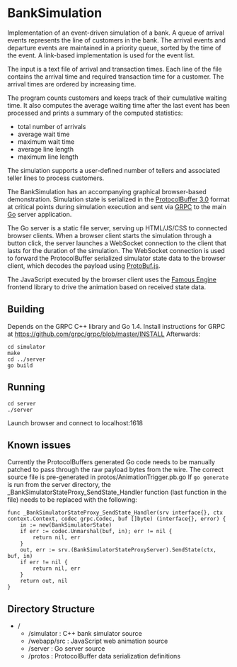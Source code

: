 # BankSimulation

Implementation of an event-driven simulation of a bank. A queue of arrival events represents the line of customers in the bank. The arrival events and departure events are maintained in a priority queue, sorted by the time of the event. A link-based implementation is used for the event list.

The input is a text file of arrival and transaction times. Each line of the file contains the arrival time and required transaction time for a customer. The arrival times are ordered by increasing time.

The program counts customers and keeps track of their cumulative waiting time. It also computes the average waiting time after the last event has been processed and prints a summary of the computed statistics:
- total number of arrivals
- average wait time
- maximum wait time
- average line length
- maximum line length

The simulation supports a user-defined number of tellers and associated teller lines to process customers.

The BankSimulation has an accompanying graphical browser-based demonstration. Simulation state is serialized in the [ProtocolBuffer 3.0](https://developers.google.com/protocol-buffers/) format at critical points during simulation execution and sent via [GRPC](http://www.grpc.io/) to the main [Go](golang.org) server application.

The Go server is a static file server, serving up HTML/JS/CSS to connected browser clients. When a browser client starts the simulation through a button click, the server launches a WebSocket connection to the client that lasts for the duration of the simulation. The WebSocket connection is used to forward the ProtocolBuffer serialized simulator state data to the browser client, which decodes the payload using [ProtoBuf.js](https://github.com/dcodeIO/ProtoBuf.js/wiki).

The JavaScript executed by the browser client uses the [Famous Engine](famous.org) frontend library to drive the animation based on received state data.

## Building
Depends on the GRPC C++ library and Go 1.4. Install instructions for GRPC at https://github.com/grpc/grpc/blob/master/INSTALL
Afterwards:
```
cd simulator
make
cd ../server
go build
```

## Running
```
cd server
./server
```
Launch browser and connect to localhost:1618

## Known issues
Currently the ProtocolBuffers generated Go code needs to be manually patched to pass through the raw payload bytes from the wire. The correct source file is pre-generated in protos/AnimationTrigger.pb.go
If `go generate` is run from the server directory, the _BankSimulatorStateProxy_SendState_Handler function (last function in the file) needs to be replaced with the following:
```
func _BankSimulatorStateProxy_SendState_Handler(srv interface{}, ctx context.Context, codec grpc.Codec, buf []byte) (interface{}, error) {
	in := new(BankSimulatorState)
	if err := codec.Unmarshal(buf, in); err != nil {
		return nil, err
	}
	out, err := srv.(BankSimulatorStateProxyServer).SendState(ctx, buf, in)
	if err != nil {
		return nil, err
	}
	return out, nil
}
```
## Directory Structure
- /
  - /simulator : C++ bank simulator source
  - /webapp/src : JavaScript web animation source
  - /server : Go server source
  - /protos : ProtocolBuffer data serialization definitions
